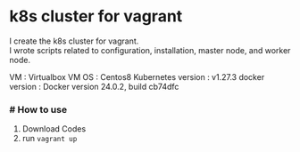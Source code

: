 # k8s cluster for vagrant

I create the k8s cluster for vagrant.\
I wrote scripts related to configuration, installation, master node, and worker node.

VM : Virtualbox
VM OS : Centos8
Kubernetes version : v1.27.3
docker version : Docker version 24.0.2, build cb74dfc

### \# How to use
  1. Download Codes
  2. run `vagrant up`
